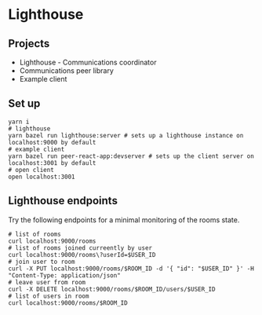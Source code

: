 # Lighthouse

## Projects

- Lighthouse - Communications coordinator
- Communications peer library
- Example client

## Set up

```
yarn i
# lighthouse
yarn bazel run lighthouse:server # sets up a lighthouse instance on localhost:9000 by default
# example client
yarn bazel run peer-react-app:devserver # sets up the client server on localhost:3001 by default
# open client
open localhost:3001
```

## Lighthouse endpoints

Try the following endpoints for a minimal monitoring of the rooms state.

```
# list of rooms
curl localhost:9000/rooms
# list of rooms joined curreently by user
curl localhost:9000/rooms\?userId=$USER_ID
# join user to room
curl -X PUT localhost:9000/rooms/$ROOM_ID -d '{ "id": "$USER_ID" }' -H "Content-Type: application/json"
# leave user from room
curl -X DELETE localhost:9000/rooms/$ROOM_ID/users/$USER_ID
# list of users in room
curl localhost:9000/rooms/$ROOM_ID
```